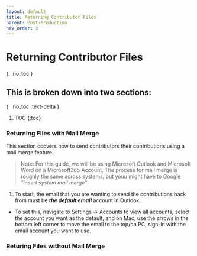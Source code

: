```yaml
---
layout: default
title: Returning Contributor Files
parent: Post-Production
nav_order: 3
---
```


# Returning Contributor Files
{: .no_toc }

## This is broken down into two sections:
{: .no_toc .text-delta }

1. TOC
{:toc}

### Returning Files with Mail Merge
This section ccovers how to send contributors their contributions using a mail merge feature. 
> Note: For this guide, we will be using Microsoft Outlook and Microsoft Word on a Microsoft365 Account. The process for mail merge is roughly the same across systems, but youu might have to Google *"insert system mail merge"*.

1. To start, the email that you are wanting to send the contributions back from must be ***the default email*** account in Outlook. 
  - To set this, navigate to Settings -> Accounts to view all accounts, select the account you want as the default, and on Mac, use the arrows in the bottom left corner to move the email to the top/on PC, sign-in with the email account you want to use.

### Returing Files without Mail Merge
